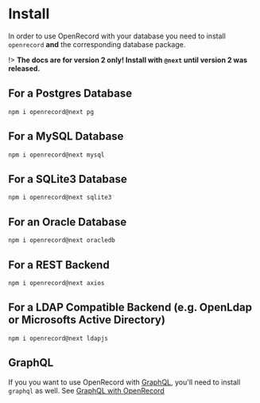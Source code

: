 # Install

In order to use OpenRecord with your database you need to install `openrecord` **and** the corresponding database package.

!> **The docs are for version 2 only! Install with `@next` until version 2 was released.**

## For a Postgres Database
```
npm i openrecord@next pg
```


## For a MySQL Database
```
npm i openrecord@next mysql
```

## For a SQLite3 Database
```
npm i openrecord@next sqlite3
```

## For an Oracle Database
```
npm i openrecord@next oracledb
```

## For a REST Backend
```
npm i openrecord@next axios
```

## For a LDAP Compatible Backend (e.g. OpenLdap or Microsofts Active Directory)
```
npm i openrecord@next ldapjs
```


## GraphQL

If you you want to use OpenRecord with [GraphQL](http://graphql.org/graphql-js/), you'll need to install `graphql` as well.
See [GraphQL with OpenRecord](graphql.md)
